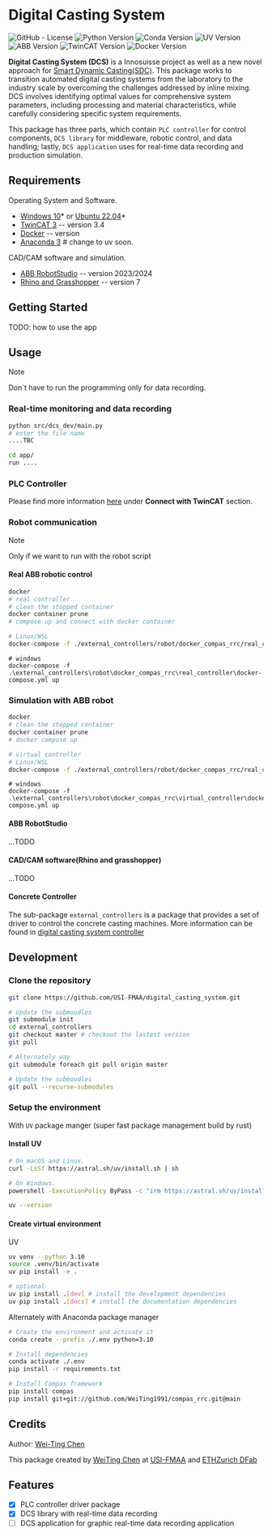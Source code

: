 # **Digital Casting System**

<!------link:---------->
[Windows 10]: https://www.microsoft.com/en-us/windows/
[Ubuntu 22.04]: https://ubuntu.com/download/desktop
[TwinCAT 3]: https://www.beckhoff.com/en-en/products/automation/twincat/?pk_campaign=AdWords-AdWordsSearch-TwinCAT_EN&pk_kwd=twincat&gclid=Cj0KCQjw9ZGYBhCEARIsAEUXITW5dmPmQ2629HIuFY7wfbSR70pi5uY2lkYziNmfKYczm1_YsK4hhPsaApjyEALw_wcB
[Anaconda 3]: https://www.anaconda.com/
[Docker]: https://www.docker.com/
[ABB RobotStudio]: https://new.abb.com/products/robotics/robotstudio
[Rhino and Grasshopper]: https://www.rhino3d.com/download


<!-- PROJECT SHIELDS -->

![GitHub - License](https://img.shields.io/badge/License-MIT-blue.svg)
![Python Version](https://img.shields.io/badge/Python-3.10-blue)
![Conda Version](https://img.shields.io/badge/Anaconda-4.14.0-blue)
![UV Version](https://img.shields.io/badge/UV-0.6.0-blue)
![ABB Version](https://img.shields.io/badge/RobotStudio-2023/2024-blue)
![TwinCAT Version](https://img.shields.io/badge/TwinCAT-3.4-blue)
![Docker Version](https://img.shields.io/badge/Docker-23.0.3-blue)

<!-- PROJECT DESCRIPTION -->

**Digital Casting System (DCS)** is a Innosuisse project as well as a new novel approach for [Smart Dynamic Casting(SDC)]().
This package works to transition automated digital casting systems from the laboratory to the industry scale by
overcoming the challenges addressed by inline mixing. DCS involves identifying optimal values for comprehensive system
parameters, including processing and material characteristics, while carefully considering specific system requirements.

This package has three parts, which contain ```PLC controller``` for control components, ```DCS library``` for middleware, robotic control, and data handling; lastly, ```DCS application``` uses for real-time data recording and production simulation.


<!-- PROJECT REQUIREMENTS -->

## Requirements

Operating System and Software.

- [Windows 10]* or [Ubuntu 22.04]*
- [TwinCAT 3] -- version 3.4
- [Docker]  -- version
- [Anaconda 3] # change to uv soon.

CAD/CAM software and simulation.

- [ABB RobotStudio] -- version 2023/2024
- [Rhino and Grasshopper] -- version 7


<!-- PROJECT Getting Started -->

## Getting Started
TODO: how to use the app


<!-- PROJECT USAGE -->
## Usage

> [!NOTE]
> Don`t have to run the programming only for data recording.

### Real-time monitoring and data recording


``` bash
python src/dcs_dev/main.py
# enter the file name
....TBC
```

``` bash
cd app/
run ....
```

### PLC Controller

Please find more information [here](https://github.com/USI-FMAA/digital_casting_system_controller.git) under **Connect with TwinCAT** section.

### Robot communication
>[!NOTE]
> Only if we want to run with the robot script

#### Real ABB robotic control

```sh
docker
# real controller
# clean the stopped container
docker container prune
# compose up and connect with docker container

# Linux/WSL
docker-compose -f ./external_controllers/robot/docker_compas_rrc/real_controller/docker-compose.yml up
```

```pwsh
# windows
docker-compose -f .\external_controllers\robot\docker_compas_rrc\real_controller\docker-compose.yml up
```

### Simulation with ABB robot

```sh
docker
# clean the stopped container
docker container prune
# docker compose up

# virtual controller
# Linux/WSL
docker-compose -f ./external_controllers/robot/docker_compas_rrc/real_controller/docker-compose.yml up
```

```pwsh
# windows
docker-compose -f .\external_controllers\robot\docker_compas_rrc\virtual_controller\docker-compose.yml up
```

#### ABB RobotStudio

...TODO

#### CAD/CAM software(Rhino and grasshopper)

...TODO


#### Concrete Controller

The sub-package `external_controllers` is a package that provides a set of driver to control the concrete casting machines.
More information can be found in [digital casting system controller](https://github.com/USI-FMAA/digital_casting_system_controller)


<!-- PROJECT DEVELOPMENT -->

## Development

### Clone the repository
```bash
git clone https://github.com/USI-FMAA/digital_casting_system.git
```

```bash
# Update the submoudles
git submodule init
cd external_controllers
git checkout master # checkout the lastest version
git pull

# Alternately way
git submodule foreach git pull origin master

# Update the submoudles
git pull --recurse-submodules
```

### Setup the environment

With `UV` package manger (super fast package management build by rust)

#### Install UV
```bash
# On macOS and Linux.
curl -LsSf https://astral.sh/uv/install.sh | sh

# On Windows.
powershell -ExecutionPolicy ByPass -c "irm https://astral.sh/uv/install.ps1 | iex"

uv --version
```

#### Create virtual environment

UV

``` bash
uv venv --python 3.10
source .venv/bin/activate
uv pip install -e .

# optional
uv pip install .[dev] # install the development dependencies
uv pip install .[docs] # install the documentation dependencies

```

Alternately with Anaconda package manager

```sh
# Create the environment and activate it
conda create --prefix ./.env python=3.10

# Install dependencies
conda activate ./.env
pip install -r requirements.txt

# Install Compas framework
pip install compas
pip install git+git://github.com/WeiTing1991/compas_rrc.git@main
```

<!-- Misc -->

## Credits
Author: [Wei-Ting Chen](https://github.com/WeiTing1991)

This package created by [WeiTing Chen](https://github.com/WeiTing1991)
at [USI-FMAA](https://github.com/USI-FMAA) and [ETHZurich DFab](https://dfab.ch/)

## Features

- [X] PLC controller driver package
- [X] DCS library with real-time data recording
- [ ] DCS application for graphic real-time data recording application
